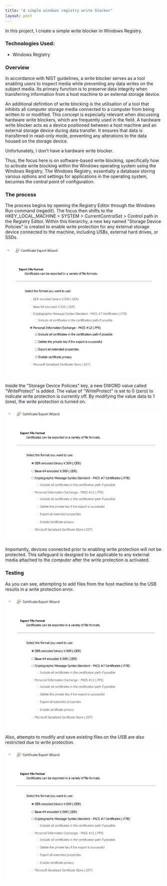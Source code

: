```yaml
---
title: "A simple windows registry write blocker"
layout: post
---
```


In this project, I create a simple write blocker in Windows Registry. 

### Technologies Used: 
 
* Windows Registry

### Overview

In accordance with NIST guidelines, a write blocker serves as a tool enabling users to inspect media while preventing any data writes on the subject media. Its primary function is to preserve data integrity when transferring information from a host machine to an external storage device.

An additional definition of write blocking is the utilisation of a tool that inhibits all computer storage media connected to a computer from being written to or modified. This concept is especially relevant when discussing hardware write blockers, which are frequently used in the field. A hardware write blocker acts as a device positioned between a host machine and an external storage device during data transfer. It ensures that data is transferred in read-only mode, preventing any alterations to the data housed on the storage device.

Unfortunately, I don't have a hardware write blocker.

Thus, the focus here is on software-based write blocking, specifically how to activate write blocking within the Windows operating system using the Windows Registry. The Windows Registry, essentially a database storing various options and settings for applications in the operating system, becomes the central point of configuration.

### The process

The process begins by opening the Registry Editor through the Windows Run command (regedit). The focus then shifts to the HKEY_LOCAL_MACHINE > SYSTEM > CurrentControlSet > Control path in the Registry Editor. Within this hierarchy, a new key named "Storage Device Policies" is created to enable write protection for any external storage device connected to the machine, including USBs, external hard drives, or SSDs.

![title](/pics/certificate-server/CertificateExportWizard.png)

Inside the "Storage Device Policies" key, a new DWORD value called "WriteProtect" is added. The value of "WriteProtect" is set to 0 (zero) to indicate write protection is currently off. By modifying the value data to 1 (one), the write protection is turned on.

![title](/pics/certificate-server/CertificateExportWizard2.png)

Importantly, devices connected prior to enabling write protection will not be protected. This safeguard is designed to be applicable to any external media attached to the computer after the write protection is activated.

### Testing

As you can see, attempting to add files from the host machine to the USB results in a write protection error.

![title](/pics/certificate-server/CertificateExportWizard2.png)

Also, attempts to modify and save existing files on the USB are also restricted due to write protection.

![title](/pics/certificate-server/CertificateExportWizard2.png)
